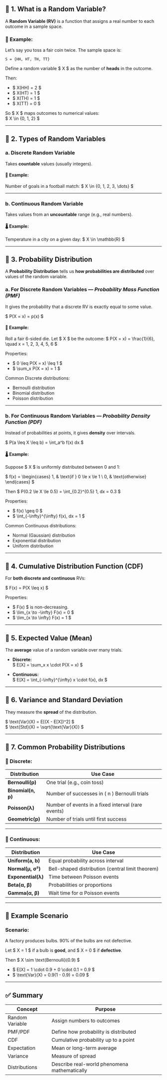 
## 📌 **1. What is a Random Variable?**

A **Random Variable (RV)** is a function that assigns a real number to each outcome in a sample space.

### 🎲 Example:
Let’s say you toss a fair coin twice. The sample space is:
```
S = {HH, HT, TH, TT}
```
Define a random variable $ X $ as the number of **heads** in the outcome.

Then:
- $ X(HH) = 2 $
- $ X(HT) = 1 $
- $ X(TH) = 1 $
- $ X(TT) = 0 $

So $ X $ maps outcomes to numerical values:  
$
X \in \{0, 1, 2\}
$

---

## 📌 **2. Types of Random Variables**

### a. **Discrete Random Variable**
Takes **countable** values (usually integers).

#### 🎲 Example:
Number of goals in a football match: $ X \in \{0, 1, 2, 3, \dots\} $

---

### b. **Continuous Random Variable**
Takes values from an **uncountable** range (e.g., real numbers).

#### 🌡️ Example:
Temperature in a city on a given day: $ X \in \mathbb{R} $

---

## 📌 **3. Probability Distribution**

A **Probability Distribution** tells us **how probabilities are distributed** over values of the random variable.

### a. **For Discrete Random Variables** — *Probability Mass Function (PMF)*

It gives the probability that a discrete RV is exactly equal to some value.

$
P(X = x) = p(x)
$

#### 🎲 Example:
Roll a fair 6-sided die. Let $ X $ be the outcome:
$
P(X = x) = \frac{1}{6}, \quad x = 1, 2, 3, 4, 5, 6
$

Properties:
- $ 0 \leq P(X = x) \leq 1 $
- $ \sum_x P(X = x) = 1 $

Common Discrete distributions:
- Bernoulli distribution
- Binomial distribution
- Poisson distribution

---

### b. **For Continuous Random Variables** — *Probability Density Function (PDF)*

Instead of probabilities at points, it gives **density** over intervals.

$
P(a \leq X \leq b) = \int_a^b f(x) dx
$

#### 🌡️ Example:
Suppose $ X $ is uniformly distributed between 0 and 1:

$
f(x) = 
\begin{cases}
1, & \text{if } 0 \le x \le 1 \\
0, & \text{otherwise}
\end{cases}
$

Then $ P(0.2 \le X \le 0.5) = \int_{0.2}^{0.5} 1\, dx = 0.3 $

Properties:
- $ f(x) \geq 0 $
- $ \int_{-\infty}^{\infty} f(x)\, dx = 1 $

Common Continuous distributions:
- Normal (Gaussian) distribution
- Exponential distribution
- Uniform distribution

---

## 📌 **4. Cumulative Distribution Function (CDF)**

For **both discrete and continuous** RVs:

$
F(x) = P(X \leq x)
$

Properties:
- $ F(x) $ is non-decreasing.
- $ \lim_{x \to -\infty} F(x) = 0 $
- $ \lim_{x \to \infty} F(x) = 1 $

---

## 📌 **5. Expected Value (Mean)**

The **average** value of a random variable over many trials.

- **Discrete:**  
$
E[X] = \sum_x x \cdot P(X = x)
$

- **Continuous:**  
$
E[X] = \int_{-\infty}^{\infty} x \cdot f(x)\, dx
$

---

## 📌 **6. Variance and Standard Deviation**

They measure the **spread** of the distribution.

$
\text{Var}(X) = E[(X - E[X])^2]
$
<br>
$
\text{Std}(X) = \sqrt{\text{Var}(X)}
$

---

## 📌 **7. Common Probability Distributions**

### 🔹 Discrete:
| Distribution | Use Case |
|--------------|-----------|
| **Bernoulli(p)** | One trial (e.g., coin toss) |
| **Binomial(n, p)** | Number of successes in \( n \) Bernoulli trials |
| **Poisson(λ)** | Number of events in a fixed interval (rare events) |
| **Geometric(p)** | Number of trials until first success |

---

### 🔹 Continuous:
| Distribution | Use Case |
|--------------|-----------|
| **Uniform(a, b)** | Equal probability across interval |
| **Normal(μ, σ²)** | Bell-shaped distribution (central limit theorem) |
| **Exponential(λ)** | Time between Poisson events |
| **Beta(α, β)** | Probabilities or proportions |
| **Gamma(α, β)** | Wait time for α Poisson events |

---

## 🧠 Example Scenario

### Scenario:
A factory produces bulbs. 90% of the bulbs are not defective.

Let $ X = 1 $ if a bulb is **good**, and $ X = 0 $ if **defective**.

Then $ X \sim \text{Bernoulli}(0.9) $

- $ E[X] = 1 \cdot 0.9 + 0 \cdot 0.1 = 0.9 $
- $ \text{Var}(X) = 0.9(1 - 0.9) = 0.09 $

---

## ✅ Summary

| Concept | Purpose |
|--------|---------|
| Random Variable | Assign numbers to outcomes |
| PMF/PDF | Define how probability is distributed |
| CDF | Cumulative probability up to a point |
| Expectation | Mean or long-term average |
| Variance | Measure of spread |
| Distributions | Describe real-world phenomena mathematically |

